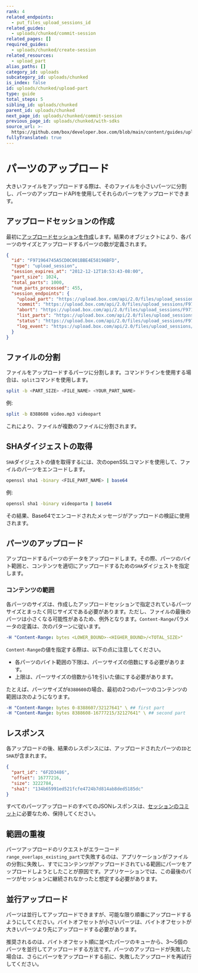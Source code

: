 ```yaml
---
rank: 4
related_endpoints:
  - put_files_upload_sessions_id
related_guides:
  - uploads/chunked/commit-session
related_pages: []
required_guides:
  - uploads/chunked/create-session
related_resources:
  - upload_part
alias_paths: []
category_id: uploads
subcategory_id: uploads/chunked
is_index: false
id: uploads/chunked/upload-part
type: guide
total_steps: 5
sibling_id: uploads/chunked
parent_id: uploads/chunked
next_page_id: uploads/chunked/commit-session
previous_page_id: uploads/chunked/with-sdks
source_url: >-
  https://github.com/box/developer.box.com/blob/main/content/guides/uploads/chunked/upload-part.md
fullyTranslated: true
---
```

# パーツのアップロード

大きいファイルをアップロードする際は、そのファイルを小さいパーツに分割し、パーツのアップロードAPIを使用してそれらのパーツをアップロードできます。

## アップロードセッションの作成

最初に[アップロードセッションを作成][createsession]します。結果のオブジェクトにより、各パーツのサイズとアップロードするパーツの数が定義されます。

```json
{
  "id": "F971964745A5CD0C001BBE4E58196BFD",
  "type": "upload_session",
  "session_expires_at": "2012-12-12T10:53:43-08:00",
  "part_size": 1024,
  "total_parts": 1000,
  "num_parts_processed": 455,
  "session_endpoints": {
    "upload_part": "https://upload.box.com/api/2.0/files/upload_sessions/F971964745A5CD0C001BBE4E58196BFD",
    "commit": "https://upload.box.com/api/2.0/files/upload_sessions/F971964745A5CD0C001BBE4E58196BFD/commit",
    "abort": "https://upload.box.com/api/2.0/files/upload_sessions/F971964745A5CD0C001BBE4E58196BFD",
    "list_parts": "https://upload.box.com/api/2.0/files/upload_sessions/F971964745A5CD0C001BBE4E58196BFD/parts",
    "status": "https://upload.box.com/api/2.0/files/upload_sessions/F971964745A5CD0C001BBE4E58196BFD",
    "log_event": "https://upload.box.com/api/2.0/files/upload_sessions/F971964745A5CD0C001BBE4E58196BFD/log"
  }
}

```

## ファイルの分割

ファイルをアップロードするパーツに分割します。コマンドラインを使用する場合は、`split`コマンドを使用します。

```bash
split -b <PART_SIZE> <FILE_NAME> <YOUR_PART_NAME>

```

例:

```bash
split -b 8388608 video.mp3 videopart

```

これにより、ファイルが複数のファイルに分割されます。

## SHAダイジェストの取得

`SHA`ダイジェストの値を取得するには、次のopenSSLコマンドを使用して、ファイルのパーツをエンコードします。

```bash
openssl sha1 -binary <FILE_PART_NAME> | base64

```

例:

```bash
openssl sha1 -binary videoparta | base64

```

その結果、Base64でエンコードされたメッセージがアップロードの検証に使用されます。

## パーツのアップロード

アップロードするパーツのデータをアップロードします。その際、パーツのバイト範囲と、コンテンツを適切にアップロードするための`SHA`ダイジェストを指定します。

<Samples id="put_files_upload_sessions_id">

</Samples>

### コンテンツの範囲

各パーツのサイズは、作成したアップロードセッションで指定されているパーツサイズとまったく同じサイズである必要があります。ただし、ファイルの最後のパーツは小さくなる可能性があるため、例外となります。`Content-Range`パラメータの定義は、次のパターンに従います。

```yaml
-H "Content-Range: bytes <LOWER_BOUND>-<HIGHER_BOUND>/<TOTAL_SIZE>"

```

`Content-Range`の値を指定する際は、以下の点に注意してください。

* 各パーツのバイト範囲の下限は、パーツサイズの倍数にする必要があります。
* 上限は、パーツサイズの倍数から1を引いた値にする必要があります。

たとえば、パーツサイズが`8388608`の場合、最初の2つのパーツのコンテンツの範囲は次のようになります。

```yaml
-H "Content-Range: bytes 0-8388607/32127641" \ ## first part
-H "Content-Range: bytes 8388608-16777215/32127641" \ ## second part

```

## レスポンス

各アップロードの後、結果のレスポンスには、アップロードされたパーツの`ID`と`SHA`が含まれます。

```json
{
  "part_id": "6F2D3486",
  "offset": 16777216,
  "size": 3222784,
  "sha1": "134b65991ed521fcfe4724b7d814ab8ded5185dc"
}

```

<Message warning>

すべてのパーツアップロードのすべてのJSONレスポンスは、[セッションのコミット][commit]に必要なため、保持してください。

</Message>

## 範囲の重複

パーツアップロードのリクエストがエラーコード`range_overlaps_existing_part`で失敗するのは、アプリケーションがファイルの分割に失敗し、すでにコンテンツがアップロードされている範囲にパーツをアップロードしようとしたことが原因です。アプリケーションでは、この最後のパーツがセッションに継続されなかったと想定する必要があります。

## 並行アップロード

パーツは並行してアップロードできますが、可能な限り順番にアップロードするようにしてください。バイトオフセットが小さいパーツは、バイトオフセットが大きいパーツより先にアップロードする必要があります。

推奨されるのは、バイトオフセット順に並べたパーツのキューから、3～5個のパーツを並行してアップロードする方法です。パーツのアップロードが失敗した場合は、さらにパーツをアップロードする前に、失敗したアップロードを再試行してください。

[commit]: g://uploads/chunked/commit-session

[createsession]: g://uploads/chunked/create-session